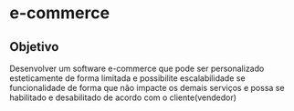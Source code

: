 # e-commerce
## Objetivo
Desenvolver um software e-commerce que pode ser personalizado esteticamente de forma limitada e possibilite escalabilidade se funcionalidade de forma que não impacte os demais serviços e possa se habilitado e desabilitado de acordo com o cliente(vendedor)
